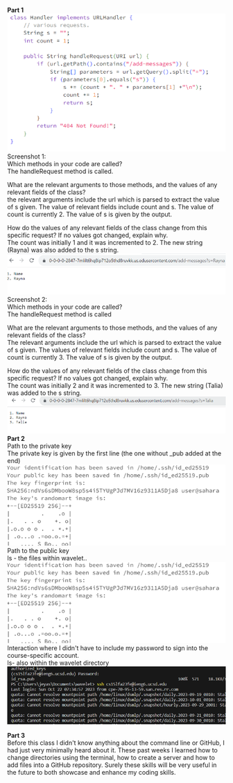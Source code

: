   **Part 1**<br>
![Image](Lab2_P1_SS_class.png)<br>
Screenshot 1:<br>
Which methods in your code are called?<br>
The handleRequest method is called.<br>

What are the relevant arguments to those methods, and the values of any relevant fields of the class?<br>
the relevant arguments include the url which is parsed to extract the value of s given. The value of relevant fields include count and s. The value of count is currently 2. The value of s is given by the output.<br>

How do the values of any relevant fields of the class change from this specific request? If no values got changed, explain why.<br>
The count was initially 1 and it was incremented to 2. The new string (Rayna) was also added to the s string.<br>
 ![Image](Lab2_P1_SS.png)<br>
Screenshot 2:<br>
Which methods in your code are called?<br>
The handleRequest method is called <br>

What are the relevant arguments to those methods, and the values of any relevant fields of the class?<br>
The relevant arguments include the url which is parsed to extract the value of s given. The values of relevant fields include count and s. The value of count is currently 3. The value of s is given by the output.<br>

How do the values of any relevant fields of the class change from this specific request? If no values got changed, explain why.<br>
The count was initially 2 and it was incremented to 3. The new string (Talia) was added to the s string.<br>
 ![Image](Lab2_P1_SS1.png)<br>
 **Part 2**<br>
 Path to the private key<br>
 The private key is given by the first line (the one without _pub added at the end)<br>
 ![Image](Lab2_P1_PubK.png)<br>
 Path to the public key<br> 
 ls - the files within wavelet.. <br>
 ![Image](Lab2_P1_PubK.png)<br>
 Interaction where I didn't have to include my password to sign into the course-specific account.<br>
 ls- also within the wavelet directory<br>
 ![Image](Lab2_P2_No_Pass.png)<br>
 
 **Part 3** <br>
 Before this class I didn't know anything about the command line or GitHub, I had just very minimally heard about it. These past weeks I learned how to change directories using the terminal, how to create a server and how to add files into a GitHub repository. Surely these skills will be very useful in the future to both showcase and enhance my coding skills. 
 
